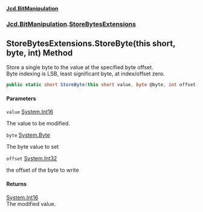 #### [Jcd.BitManipulation](index.md 'index')
### [Jcd.BitManipulation](Jcd.BitManipulation.md 'Jcd.BitManipulation').[StoreBytesExtensions](Jcd.BitManipulation.StoreBytesExtensions.md 'Jcd.BitManipulation.StoreBytesExtensions')

## StoreBytesExtensions.StoreByte(this short, byte, int) Method

Store a single byte to the value at the specified byte offset.  
Byte indexing is LSB, least significant byte, at index/offset zero.

```csharp
public static short StoreByte(this short value, byte @byte, int offset);
```
#### Parameters

<a name='Jcd.BitManipulation.StoreBytesExtensions.StoreByte(thisshort,byte,int).value'></a>

`value` [System.Int16](https://docs.microsoft.com/en-us/dotnet/api/System.Int16 'System.Int16')

The value to be modified.

<a name='Jcd.BitManipulation.StoreBytesExtensions.StoreByte(thisshort,byte,int).byte'></a>

`byte` [System.Byte](https://docs.microsoft.com/en-us/dotnet/api/System.Byte 'System.Byte')

The byte value to set

<a name='Jcd.BitManipulation.StoreBytesExtensions.StoreByte(thisshort,byte,int).offset'></a>

`offset` [System.Int32](https://docs.microsoft.com/en-us/dotnet/api/System.Int32 'System.Int32')

the offset of the byte to write

#### Returns
[System.Int16](https://docs.microsoft.com/en-us/dotnet/api/System.Int16 'System.Int16')  
The modified value.